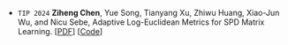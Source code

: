 - ``TIP 2024`` **Ziheng Chen**, Yue Song, Tianyang Xu, Zhiwu Huang, Xiao-Jun Wu, and Nicu Sebe, Adaptive Log-Euclidean Metrics for SPD Matrix Learning.
[[PDF](https://arxiv.org/abs/2303.15477)] 
[[Code](https://github.com/GitZH-Chen/ALEM)] 
<!-- [[Slides](https://github.com/GitZH-Chen/LieBN/blob/main/ICLR24_LieBN_PPT.pdf)] 
[[Poster](https://github.com/GitZH-Chen/LieBN/blob/main/ICLR24_LieBN_Poster.pdf)]
[[Video](https://iclr.cc/virtual/2024/poster/17806)] -->